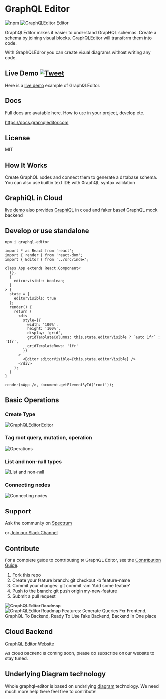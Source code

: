 # GraphQL Editor
[![npm](https://img.shields.io/npm/v/graphql-editor.svg)](https://www.npmjs.com/package/graphql-editor)
![GraphQLEditor Editor](assets/design_schema.gif)

GraphQLEditor makes it easier to understand GrapHQL schemas. Create a schema by joining visual blocks. GraphQLEditor will transform them into code.

With GraphQLEditor you can create visual diagrams without writing any code.

## Live Demo [![Tweet](https://img.shields.io/twitter/url/http/shields.io.svg?style=social)](https://twitter.com/intent/tweet?text=First%20visual%20GraphQL%20Editor&url=https://github.com/slothking-online/graphql-editor)

Here is a [live demo](https://graphqleditor.com) example of GraphQLEditor.

## Docs

Full docs are available here. How to use in your project, develop etc.

https://docs.graphqleditor.com

## License

MIT

## How It Works

Create GraphQL nodes and connect them to generate a database schema. You can also use builtin text IDE with GraphQL syntax validation

## GraphiQL in Cloud
[live demo](https://app.graphqleditor.com) also provides [GraphiQL](https://faker.graphqleditor.com/showcase/fake-twitter/graphql) in cloud and faker based GraphQL mock backend

## Develop or use standalone

```
npm i graphql-editor
```

```tsx
import * as React from 'react';
import { render } from 'react-dom';
import { Editor } from '../src/index';

class App extends React.Component<
  {},
  {
    editorVisible: boolean;
  }
> {
  state = {
    editorVisible: true
  };
  render() {
    return (
      <div
        style={{
          width: '100%',
          height: '100%',
          display: 'grid',
          gridTemplateColumns: this.state.editorVisible ? `auto 1fr` : '1fr',
          gridTemplateRows: '1fr'
        }}
      >
        <Editor editorVisible={this.state.editorVisible} />
      </div>
    );
  }
}

render(<App />, document.getElementById('root'));
```

## Basic Operations

### Create Type
![GraphQLEditor Editor](assets/add_node_type.gif)

### Tag root query, mutation, operation
![Operations](assets/setting_query.gif)

### List and non-null types
![List and non-null](assets/edit_array_required.gif)

### Connecting nodes
![Connecting nodes](assets/add_node_input.gif)


## Support 

Ask the community on [Spectrum](https://spectrum.chat/graphql-editor)

or [Join our Slack Channel](https://join.slack.com/t/graphqleditor/shared_invite/enQtNDkwOTgyOTM5OTc1LWI4YjU3N2U5NGVkNzQ2NzY5MGUxMTJiNjFlZDM1Zjc2OWRmNTI0NDM3OWUxYTk4Yjk3MzZlY2QwOWUzZmM2NDI)

## Contribute

For a complete guide to contributing to GraphQL Editor, see the [Contribution Guide](CONTRIBUTING.md).

1.  Fork this repo
2.  Create your feature branch: git checkout -b feature-name
3.  Commit your changes: git commit -am 'Add some feature'
4.  Push to the branch: git push origin my-new-feature
5.  Submit a pull request

![GraphQLEditor Roadmap](assets/roadmap-graphql-header.jpg)
![GraphQLEditor Roadmap Features: Generate Queries For Frontend, GraphQL To Backend, Ready To Use Fake Backend, Backend In One place](assets/roadmap-graphql-features.jpg)


## Cloud Backend

[GraphQL Editor Website](https://graphqleditor.com)

As cloud backend is coming soon, please do subscribe on our website to stay tuned.

## Underlying Diagram technology

Whole graphql-editor is based on underlying [diagram](https://github.com/slothking-online/diagram) technology. We need much more help there feel free to contribute!